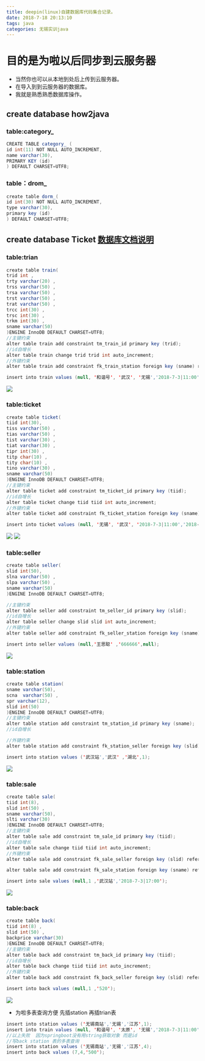 ```yaml
---
title: deepin(linux)自建数据库代码集合记录。
date: 2018-7-18 20:13:10
tags: java
categories: 无锡实训java
---
```


# 目的是为啦以后同步到云服务器
- 当然你也可以从本地到处后上传到云服务器。
- 在导入到到云服务器的数据库。
- 我就是熟悉熟悉数据库操作。

## create database how2java

### table:category_
```java
CREATE TABLE category_ (
id int(11) NOT NULL AUTO_INCREMENT,
name varchar(30),
PRIMARY KEY (id)
) DEFAULT CHARSET=UTF8;
```
### table：drom_
```java
create table dorm_(
id int(30) NOT NULL AUTO_INCREMENT,
type varchar(30),
primary key (id)
) DEFAULT CHARSET=UTF8;
```

## create database Ticket  [数据库文档说明](https://jack00000.github.io/2018/07/22/%E6%95%B0%E6%8D%AE%E5%BA%93%E6%96%87%E6%A1%A3%E8%AF%B4%E6%98%8E/)

### table:trian
```java
create table train(
trid int ,
trty varchar(20) ,
trss varchar(50) ,
trsa varchar(50) ,
trst varchar(50) ,
trat varchar(50) ,
trcc int(30) ,
trsc int(30) ,
trkm int(30) ,
sname varchar(50)
)ENGINE InnoDB DEFAULT CHARSET=UTF8;
//主键约束
alter table train add constraint tm_train_id primary key (trid);
//id自增长
alter table train change trid trid int auto_increment;
//外键约束
alter table train add constraint fk_train_station foreign key (sname) references station(sname);
```

```java
insert into train values (null, '和谐号', '武汉', '无锡','2018-7-3|11:00','2018-7-3|17:00',8,4,200,null);
```
![](http://oyj1fkfcr.bkt.clouddn.com/%E6%B7%B1%E5%BA%A6%E6%88%AA%E5%9B%BE_20180722174656.png)

### table:ticket

```java
create table ticket(
tiid int(30),
tiss varchar(50) ,
tias varchar(50) ,
tist varchar(30) ,
tiat varchar(30) ,
tipr int(30) ,
titp char(10) ,
tity char(10) ,
tino varchar(30) ,
sname varchar(50)
)ENGINE InnoDB DEFAULT CHARSET=UTF8;
//主键约束
alter table ticket add constraint tm_ticket_id primary key (tiid);
//id自增长
alter table ticket change tiid tiid int auto_increment;
//外键约束
alter table ticket add constraint fk_ticket_station foreign key (sname) references station(sname);
```

```java
insert into ticket values (null, '无锡', '武汉', '2018-7-3|11:00','2018-7-3|17:00',260,'硬座','动车票','06-15',null);
```

![](http://oyj1fkfcr.bkt.clouddn.com/%E6%B7%B1%E5%BA%A6%E6%88%AA%E5%9B%BE_20180723155809.png)
![](http://oyj1fkfcr.bkt.clouddn.com/%E6%B7%B1%E5%BA%A6%E6%88%AA%E5%9B%BE_20180723160046.png)

### table:seller

```java
create table seller(
slid int(50),
slna varchar(50) ,
slpa varchar(50) ,
sname varchar(50)
)ENGINE InnoDB DEFAULT CHARSET=UTF8;

//主键约束
alter table seller add constraint tm_seller_id primary key (slid);
//id自增长
alter table seller change slid slid int auto_increment;
//外键约束
alter table seller add constraint fk_seller_station foreign key (sname) references station(sname);
```

```java
insert into seller values (null,'王思聪' ,'666666',null);
```
![](http://oxz3x2njl.bkt.clouddn.com/%E6%B7%B1%E5%BA%A6%E6%88%AA%E5%9B%BE_20180723161058.png)

### table:station

```java
create table station(
sname varchar(50),
scna  varchar(50) ,
spr varchar(12),
slid int(50)
)ENGINE InnoDB DEFAULT CHARSET=UTF8;
//主键约束
alter table station add constraint tm_station_id primary key (sname);
//id自增长

//外键约束
alter table station add constraint fk_station_seller foreign key (slid) references seller(slid);

```

```java
insert into station values ('武汉站','武汉' ,'湖北',1);
```

![](http://oyj1fkfcr.bkt.clouddn.com/%E6%B7%B1%E5%BA%A6%E6%88%AA%E5%9B%BE_20180723163144.png)

### table:sale

```java
create table sale(
tiid int(8),
slid int(50) ,
sname varchar(50),
slti varchar(30)
)ENGINE InnoDB DEFAULT CHARSET=UTF8;
//主键约束
alter table sale add constraint tm_sale_id primary key (tiid);
//id自增长
alter table sale change tiid tiid int auto_increment;
//外键约束
alter table sale add constraint fk_sale_seller foreign key (slid) references seller(slid);

alter table sale add constraint fk_sale_station foreign key (sname) references station(sname);


```

```java
insert into sale values (null,1 ,'武汉站','2018-7-3|17:00');
```
![](http://oyj1fkfcr.bkt.clouddn.com/%E6%B7%B1%E5%BA%A6%E6%88%AA%E5%9B%BE_20180723164725.png)

### table:back

```java
create table back(
tiid int(8) ,
slid int(50) ,
backprice varchar(30)
)ENGINE InnoDB DEFAULT CHARSET=UTF8;
//主键约束
alter table back add constraint tm_back_id primary key (tiid);
//id自增长
alter table back change tiid tiid int auto_increment;
//外键约束
alter table back add constraint fk_back_seller foreign key (slid) references seller(slid);
```

```java
insert into back values (null,1 ,'520');
```

![](http://oyj1fkfcr.bkt.clouddn.com/%E6%B7%B1%E5%BA%A6%E6%88%AA%E5%9B%BE_20180723165500.png)

- 为啦多表查询方便  先插station 再插trian表
```java
insert into station values ('无锡南站','无锡','江苏',1);
insert into train values (null, '和谐号', '太原', '无锡','2018-7-3|11:00','2018-7-3|17:00',8,4,200,'无锡南站');
//以上失败  因为springboot没有用string获取对象 而是id
//写back station 表的多表查询
insert into station values ('无锡南站','无锡','江苏',4);
insert into back values (7,4,'500');

```
